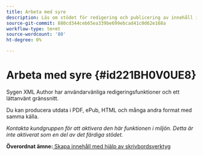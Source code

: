 ```yaml
---
title: Arbeta med syre
description: Läs om stödet för redigering och publicering av innehåll i AEM Guides.
source-git-commit: 880cd344ceb65ea339be699ebcad41c0d62e168a
workflow-type: tm+mt
source-wordcount: '80'
ht-degree: 0%

---
```


# Arbeta med syre {#id221BH0V0UE8}

Sygen XML Author har användarvänliga redigeringsfunktioner och ett lättanvänt gränssnitt.

Du kan producera utdata i PDF, ePub, HTML och många andra format med samma källa.

*Kontakta kundgruppen för att aktivera den här funktionen i miljön. Detta är inte aktiverat som en del av det färdiga stödet.*

**Överordnat ämne:**[ Skapa innehåll med hjälp av skrivbordsverktyg](author-desktop-tools.md)
